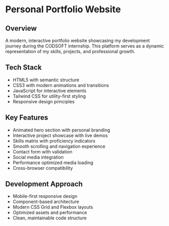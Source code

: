 # Personal Portfolio Website

## Overview
A modern, interactive portfolio website showcasing my development journey during the CODSOFT internship. This platform serves as a dynamic representation of my skills, projects, and professional growth.

## Tech Stack
- HTML5 with semantic structure
- CSS3 with modern animations and transitions
- JavaScript for interactive elements
- Tailwind CSS for utility-first styling
- Responsive design principles

## Key Features
- Animated hero section with personal branding
- Interactive project showcase with live demos
- Skills matrix with proficiency indicators
- Smooth scrolling and navigation experience
- Contact form with validation
- Social media integration
- Performance optimized media loading
- Cross-browser compatibility

## Development Approach
- Mobile-first responsive design
- Component-based architecture
- Modern CSS Grid and Flexbox layouts
- Optimized assets and performance
- Clean, maintainable code structure
